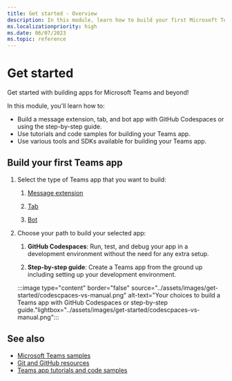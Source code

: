 ```yaml
---
title: Get started - Overview
description: In this module, learn how to build your first Microsoft Teams app, understand app capabilities, and software development kits (SDKs).
ms.localizationpriority: high
ms.date: 06/07/2023
ms.topic: reference
---
```


# Get started

Get started with building apps for Microsoft Teams and beyond!

In this module, you'll learn how to:

* Build a message extension, tab, and bot app with GitHub Codespaces or using the step-by-step guide.
* Use tutorials and code samples for building your Teams app.
* Use various tools and SDKs available for building your Teams app.

## Build your first Teams app

1. Select the type of Teams app that you want to build:

    1. [Message extension](build-your-first-app.md#message-extensiontabmsgext)

    1. [Tab](build-your-first-app.md#tabtabtab)

    1. [Bot](build-your-first-app.md#bottabbot)

1. Choose your path to build your selected app:

    1. **GitHub Codespaces**: Run, test, and debug your app in a development environment without the need for any extra setup.

    1. **Step-by-step guide**: Create a Teams app from the ground up including setting up your development environment.

   :::image type="content" border="false" source="../assets/images/get-started/codescpaces-vs-manual.png" alt-text="Your choices to build a Teams app with GitHub Codespaces or step-by-step guide."lightbox="../assets/images/get-started/codescpaces-vs-manual.png":::

## See also

* [Microsoft Teams samples](https://github.com/OfficeDev/Microsoft-Teams-Samples#microsoft-teams-samples)
* [Git and GitHub resources](/contribute/additional-resources)
* [Teams app tutorials and code samples](teams-toolkit-tutorial.md)
